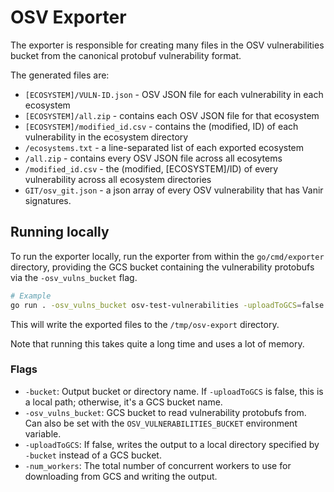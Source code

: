 # OSV Exporter

The exporter is responsible for creating many files in the OSV vulnerabilities bucket from the canonical protobuf vulnerability format.

The generated files are:
- `[ECOSYSTEM]/VULN-ID.json` - OSV JSON file for each vulnerability in each ecosystem
- `[ECOSYSTEM]/all.zip` - contains each OSV JSON file for that ecosystem
- `[ECOSYSTEM]/modified_id.csv` - contains the (modified, ID) of each vulnerability in the ecosystem directory
- `/ecosystems.txt` - a line-separated list of each exported ecosystem
- `/all.zip` - contains every OSV JSON file across all ecosytems
- `/modified_id.csv` - the (modified, [ECOSYSTEM]/ID) of every vulnerability across all ecosystem directories
- `GIT/osv_git.json` - a json array of every OSV vulnerability that has Vanir signatures.

## Running locally

To run the exporter locally, run the exporter from within the `go/cmd/exporter` directory, providing the GCS bucket containing the vulnerability protobufs via the `-osv_vulns_bucket` flag.

```sh
# Example
go run . -osv_vulns_bucket osv-test-vulnerabilities -uploadToGCS=false -bucket /tmp/osv-export
```

This will write the exported files to the `/tmp/osv-export` directory.

Note that running this takes quite a long time and uses a lot of memory.

### Flags

- `-bucket`: Output bucket or directory name. If `-uploadToGCS` is false, this is a local path; otherwise, it's a GCS bucket name.
- `-osv_vulns_bucket`: GCS bucket to read vulnerability protobufs from. Can also be set with the `OSV_VULNERABILITIES_BUCKET` environment variable.
- `-uploadToGCS`: If false, writes the output to a local directory specified by `-bucket` instead of a GCS bucket.
- `-num_workers`: The total number of concurrent workers to use for downloading from GCS and writing the output.
